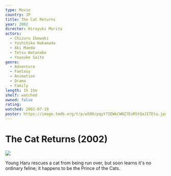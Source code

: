 ```yaml
---
type: Movie
country: JP
title: The Cat Returns
year: 2002
director: Hiroyuki Morita
actors:
  - Chizuru Ikewaki
  - Yoshihiko Hakamada
  - Aki Maeda
  - Tetsu Watanabe
  - Yousuke Saito
genre:
  - Adventure
  - Fantasy
  - Animation
  - Drama
  - Family
length: 1h 15m
shelf: watched
owned: false
rating:
watched: 2002-07-19
poster: https://image.tmdb.org/t/p/w500/pqyY7IEWkCWNZ7EuRStQaJITEta.jpg
---
```


# The Cat Returns (2002)

![](https://image.tmdb.org/t/p/w500/pqyY7IEWkCWNZ7EuRStQaJITEta.jpg)

Young Haru rescues a cat from being run over, but soon learns it's no ordinary feline; it happens to be the Prince of the Cats.